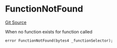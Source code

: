 # FunctionNotFound
[Git Source](https://github.com/thrackle-io/forte-rules-engine/blob/870573a1cabb155592086e193c28d8b5f4d263c4/src/client/token/handler/diamond/HandlerDiamond.sol)

When no function exists for function called


```solidity
error FunctionNotFound(bytes4 _functionSelector);
```

